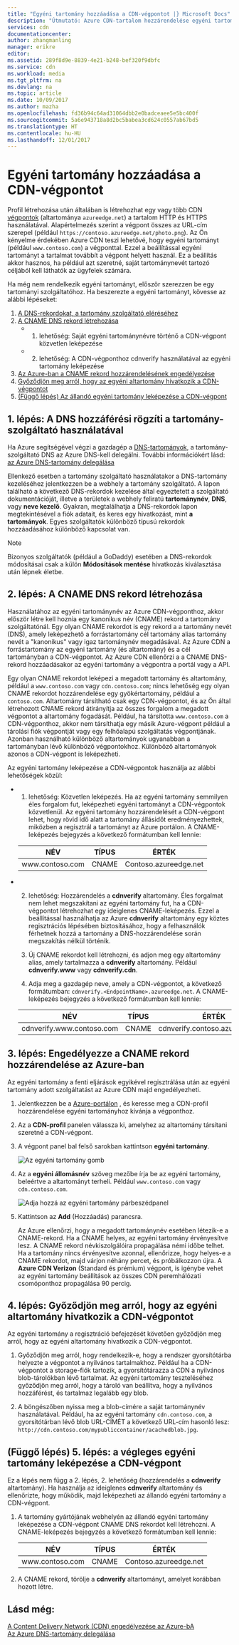 ```yaml
---
title: "Egyéni tartomány hozzáadása a CDN-végpontot |} Microsoft Docs"
description: "Útmutató: Azure CDN-tartalom hozzárendelése egyéni tartományhoz."
services: cdn
documentationcenter: 
author: zhangmanling
manager: erikre
editor: 
ms.assetid: 289f8d9e-8839-4e21-b248-bef320f9dbfc
ms.service: cdn
ms.workload: media
ms.tgt_pltfrm: na
ms.devlang: na
ms.topic: article
ms.date: 10/09/2017
ms.author: mazha
ms.openlocfilehash: fd36b94c64ad31064dbb2e0badceaee5e5bc400f
ms.sourcegitcommit: 5a6e943718a8d2bc5babea3cd624c0557ab67bd5
ms.translationtype: HT
ms.contentlocale: hu-HU
ms.lasthandoff: 12/01/2017
---
```

# <a name="add-a-custom-domain-to-your-cdn-endpoint"></a>Egyéni tartomány hozzáadása a CDN-végpontot
Profil létrehozása után általában is létrehozhat egy vagy több CDN [végpontok](cdn-create-new-endpoint.md#create-a-new-cdn-endpoint) (altartománya `azureedge.net`) a tartalom HTTP és HTTPS használatával. Alapértelmezés szerint a végpont összes az URL-cím szerepel (például `https://contoso.azureedge.net/photo.png`). Az Ön kényelme érdekében Azure CDN teszi lehetővé, hogy egyéni tartományt (például `www.contoso.com`) a végponttal. Ezzel a beállítással egyéni tartományt a tartalmat továbbít a végpont helyett használ. Ez a beállítás akkor hasznos, ha például azt szeretné, saját tartománynevét tartozó céljából kell láthatók az ügyfelek számára.

Ha még nem rendelkezik egyéni tartományt, először szerezzen be egy tartományi szolgáltatóhoz. Ha beszerezte a egyéni tartományt, kövesse az alábbi lépéseket:
1. [A DNS-rekordokat, a tartomány szolgáltató eléréséhez](#step-1-access-dns-records-by-using-your-domain-provider)
2. [A CNAME DNS rekord létrehozása](#step-2-create-the-cname-dns-records)
    - 1. lehetőség: Saját egyéni tartománynévre történő a CDN-végpont közvetlen leképezése
    - 2. lehetőség: A CDN-végponthoz cdnverify használatával az egyéni tartomány leképezése 
3. [Az Azure-ban a CNAME rekord hozzárendelésének engedélyezése](#step-3-enable-the-cname-record-mapping-in-azure)
4. [Győződjön meg arról, hogy az egyéni altartomány hivatkozik a CDN-végpontot](#step-4-verify-that-the-custom-subdomain-references-your-cdn-endpoint)
5. [(Függő lépés) Az állandó egyéni tartomány leképezése a CDN-végpont](#step-5-dependent-step-map-the-permanent-custom-domain-to-the-cdn-endpoint)

## <a name="step-1-access-dns-records-by-using-your-domain-provider"></a>1. lépés: A DNS hozzáférési rögzíti a tartomány-szolgáltató használatával

Ha Azure segítségével végzi a gazdagép a [DNS-tartományok](https://docs.microsoft.com/en-us/azure/dns/dns-overview), a tartomány-szolgáltató DNS az Azure DNS-kell delegálni. További információkért lásd: [az Azure DNS-tartomány delegálása](https://docs.microsoft.com/azure/dns/dns-delegate-domain-azure-dns)

Ellenkező esetben a tartomány szolgáltató használatakor a DNS-tartomány kezeléséhez jelentkezzen be a webhely a tartomány szolgáltató. A lapon található a következő DNS-rekordok kezelése által egyeztetett a szolgáltató dokumentációját, illetve a területek a webhely feliratú **tartománynév**, **DNS**, vagy **neve kezelő**. Gyakran, megtalálhatja a DNS-rekordok lapon megtekintésével a fiók adatait, és keres egy hivatkozást, mint **a tartományok**. Egyes szolgáltatók különböző típusú rekordok hozzáadásához különböző kapcsolat van.

> [!NOTE]
> Bizonyos szolgáltatók (például a GoDaddy) esetében a DNS-rekordok módosításai csak a külön **Módosítások mentése** hivatkozás kiválasztása után lépnek életbe. 


## <a name="step-2-create-the-cname-dns-records"></a>2. lépés: A CNAME DNS rekord létrehozása

Használatához az egyéni tartománynév az Azure CDN-végponthoz, akkor először létre kell hoznia egy kanonikus név (CNAME) rekord a tartomány szolgáltatónál. Egy olyan CNAME rekordot is egy rekord a a tartomány nevét (DNS), amely leképezhető a forrástartomány cél tartomány alias tartomány nevét a "kanonikus" vagy igaz tartománynév megadásával. Az Azure CDN a forrástartomány az egyéni tartomány (és altartomány) és a cél tartományban a CDN-végpontot. Az Azure CDN ellenőrzi a a CNAME DNS-rekord hozzáadásakor az egyéni tartomány a végpontra a portál vagy a API. 

Egy olyan CNAME rekordot leképezi a megadott tartomány és altartomány, például a `www.contoso.com` vagy `cdn.contoso.com`; nincs lehetőség egy olyan CNAME rekordot hozzárendelése egy gyökértartomány, például a `contoso.com`. Altartomány társítható csak egy CDN-végpontot, és az Ön által létrehozott CNAME rekord átirányítja az összes forgalom a megadott végpontot a altartomány fogadását. Például, ha társította `www.contoso.com` a CDN-végponthoz, akkor nem társíthatja egy másik Azure-végpont például a tárolási fiók végpontját vagy egy felhőalapú szolgáltatás végpontjának. Azonban használható különböző altartományok ugyanabban a tartományban lévő különböző végpontokhoz. Különböző altartományok azonos a CDN-végpont is leképezheti.

Az egyéni tartomány leképezése a CDN-végpontok használja az alábbi lehetőségek közül:

- 1. lehetőség: Közvetlen leképezés. Ha az egyéni tartomány semmilyen éles forgalom fut, leképezheti egyéni tartományt a CDN-végpontok közvetlenül. Az egyéni tartomány hozzárendelését a CDN-végpont lehet, hogy rövid idő alatt a tartomány állásidőt eredményezhettek, miközben a regisztrál a tartományt az Azure portálon. A CNAME-leképezés bejegyzés a következő formátumban kell lennie: 
 
  | NÉV             | TÍPUS  | ÉRTÉK                  |
  |------------------|-------|------------------------|
  | www\.contoso.com | CNAME | Contoso\.azureedge.net |


- 2. lehetőség: Hozzárendelés a **cdnverify** altartomány. Éles forgalmat nem lehet megszakítani az egyéni tartomány fut, ha a CDN-végpontot létrehozhat egy ideiglenes CNAME-leképezés. Ezzel a beállítással használhatja az Azure **cdnverify** altartomány egy köztes regisztrációs lépésében biztosításához, hogy a felhasználók férhetnek hozzá a tartomány a DNS-hozzárendelése során megszakítás nélkül történik.

   1. Új CNAME rekordot kell létrehozni, és adjon meg egy altartomány alias, amely tartalmazza a **cdnverify** altartomány. Például **cdnverify.www** vagy **cdnverify.cdn**. 
   2. Adja meg a gazdagép neve, amely a CDN-végpontot, a következő formátumban: `cdnverify.<EndpointName>.azureedge.net`. A CNAME-leképezés bejegyzés a következő formátumban kell lennie: 

   | NÉV                       | TÍPUS  | ÉRTÉK                            |
   |----------------------------|-------|----------------------------------|
   | cdnverify.www\.contoso.com | CNAME | cdnverify.contoso\.azureedge.net | 


## <a name="step-3-enable-the-cname-record-mapping-in-azure"></a>3. lépés: Engedélyezze a CNAME rekord hozzárendelése az Azure-ban

Az egyéni tartomány a fenti eljárások egyikével regisztrálása után az egyéni tartomány adott szolgáltatást az Azure CDN majd engedélyezheti. 

1. Jelentkezzen be a [Azure-portálon](https://portal.azure.com/) , és keresse meg a CDN-profil hozzárendelése egyéni tartományhoz kívánja a végponthoz.  
2. Az a **CDN-profil** panelen válassza ki, amelyhez az altartomány társítani szeretné a CDN-végpont.
3. A végpont panel bal felső sarokban kattintson **egyéni tartomány**. 

   ![Az egyéni tartomány gomb](./media/cdn-map-content-to-custom-domain/cdn-custom-domain-button.png)

4. Az a **egyéni állomásnév** szöveg mezőbe írja be az egyéni tartomány, beleértve a altartományt terheli. Például `www.contoso.com` vagy `cdn.contoso.com`.

   ![Adja hozzá az egyéni tartomány párbeszédpanel](./media/cdn-map-content-to-custom-domain/cdn-add-custom-domain-dialog.png)

5. Kattintson az **Add** (Hozzáadás) parancsra.

   Az Azure ellenőrzi, hogy a megadott tartománynév esetében létezik-e a CNAME-rekord. Ha a CNAME helyes, az egyéni tartomány érvényesítve lesz. A CNAME rekord névkiszolgálóira propagálása némi időbe telhet. Ha a tartomány nincs érvényesítve azonnal, ellenőrizze, hogy helyes-e a CNAME rekordot, majd várjon néhány percet, és próbálkozzon újra. A **Azure CDN Verizon** (Standard és prémium) végpont, is igénybe vehet az egyéni tartomány beállítások az összes CDN peremhálózati csomóponthoz propagálása 90 percig.  


## <a name="step-4-verify-that-the-custom-subdomain-references-your-cdn-endpoint"></a>4. lépés: Győződjön meg arról, hogy az egyéni altartomány hivatkozik a CDN-végpontot

Az egyéni tartomány a regisztráció befejezését követően győződjön meg arról, hogy az egyéni altartomány hivatkozik a CDN-végpontot.
 
1. Győződjön meg arról, hogy rendelkezik-e, hogy a rendszer gyorsítótárba helyezte a végpontot a nyilvános tartalmakhoz. Például ha a CDN-végpontot a storage-fiók tartozik, a gyorsítótárazza a CDN a nyilvános blob-tárolókban lévő tartalmat. Az egyéni tartomány teszteléséhez győződjön meg arról, hogy a tároló van beállítva, hogy a nyilvános hozzáférést, és tartalmaz legalább egy blob.

2. A böngészőben nyissa meg a blob-címére a saját tartománynév használatával. Például, ha az egyéni tartomány `cdn.contoso.com`, a gyorsítótárban lévő blob URL-CÍMÉT a következő URL-cím hasonló lesz: `http://cdn.contoso.com/mypubliccontainer/acachedblob.jpg`.


## <a name="step-5-dependent-step-map-the-permanent-custom-domain-to-the-cdn-endpoint"></a>(Függő lépés) 5. lépés: a végleges egyéni tartomány leképezése a CDN-végpont

Ez a lépés nem függ a 2. lépés, 2. lehetőség (hozzárendelés a **cdnverify** altartomány). Ha használja az ideiglenes **cdnverify** altartomány és ellenőrizte, hogy működik, majd leképezheti az állandó egyéni tartomány a CDN-végpont.

1. A tartomány gyártójának webhelyén az állandó egyéni tartomány leképezése a CDN-végpont CNAME DNS rekordot kell létrehozni. A CNAME-leképezés bejegyzés a következő formátumban kell lennie: 
 
   | NÉV             | TÍPUS  | ÉRTÉK                  |
   |------------------|-------|------------------------|
   | www\.contoso.com | CNAME | Contoso\.azureedge.net |
2. A CNAME rekord, törölje a **cdnverify** altartományt, amelyet korábban hozott létre.

## <a name="see-also"></a>Lásd még:
[A Content Delivery Network (CDN) engedélyezése az Azure-bA](cdn-create-new-endpoint.md)  
[Az Azure DNS-tartomány delegálása](../dns/dns-domain-delegation.md)
